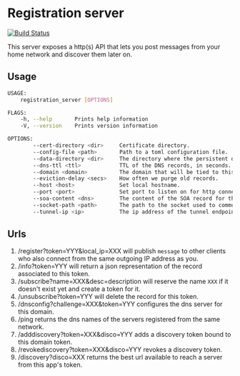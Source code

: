 # Registration server

[![Build Status](https://travis-ci.org/moziot/registration_server.svg?branch=master)](https://travis-ci.org/moziot/registration_server)

This server exposes a http(s) API that lets you post messages from your home network and discover them later on.

## Usage

```bash
USAGE:
    registration_server [OPTIONS]

FLAGS:
    -h, --help       Prints help information
    -V, --version    Prints version information

OPTIONS:
        --cert-directory <dir>     Certificate directory.
        --config-file <path>       Path to a toml configuration file.
        --data-directory <dir>     The directory where the persistent data will be saved.
        --dns-ttl <ttl>            TTL of the DNS records, in seconds.
        --domain <domain>          The domain that will be tied to this registration server.
        --eviction-delay <secs>    How often we purge old records.
        --host <host>              Set local hostname.
        --port <port>              Set port to listen on for http connections.
        --soa-content <dns>        The content of the SOA record for this tunnel.
        --socket-path <path>       The path to the socket used to communicate with PowerDNS
        --tunnel-ip <ip>           The ip address of the tunnel endpoint.
```

## Urls

1. /register?token=YYY&local_ip=XXX will publish `message` to other clients who also connect from the same outgoing IP address as you.
2. /info?token=YYY will return a json representation of the record associated to this token.
3. /subscribe?name=XXX&desc=description will reserve the name `XXX` if it doesn't exist yet and create a token for it.
4. /unsubscribe?token=YYY will delete the record for this token.
5. /dnsconfig?challenge=XXX&token=YYY configures the dns server for this domain.
6. /ping returns the dns names of the servers registered from the same network.
7. /adddiscovery?token=XXX&disco=YYY adds a discovery token bound to this domain token.
8. /revokediscovery?token=XXX&disco=YYY revokes a discovery token.
9. /discovery?disco=XXX returns the best url available to reach a server from this app's token.

